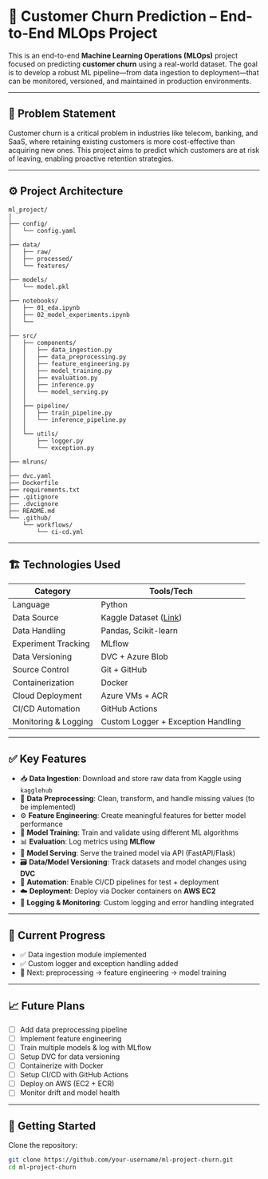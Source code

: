 # 🧠 Customer Churn Prediction – End-to-End MLOps Project

This is an end-to-end **Machine Learning Operations (MLOps)** project focused on predicting **customer churn** using a real-world dataset. The goal is to develop a robust ML pipeline—from data ingestion to deployment—that can be monitored, versioned, and maintained in production environments.

---

## 📌 Problem Statement

Customer churn is a critical problem in industries like telecom, banking, and SaaS, where retaining existing customers is more cost-effective than acquiring new ones. This project aims to predict which customers are at risk of leaving, enabling proactive retention strategies.

---

## ⚙️ Project Architecture



```
ml_project/
│
├── config/
│   └── config.yaml
│
├── data/
│   ├── raw/
│   ├── processed/
│   └── features/
│
├── models/
│   └── model.pkl
│
├── notebooks/                      
│   ├── 01_eda.ipynb
│   ├── 02_model_experiments.ipynb
│   └── 
│
├── src/
│   ├── components/
│   │   ├── data_ingestion.py
│   │   ├── data_preprocessing.py
│   │   ├── feature_engineering.py
│   │   ├── model_training.py
│   │   ├── evaluation.py
│   │   ├── inference.py
│   │   └── model_serving.py
│   │
│   ├── pipeline/
│   │   ├── train_pipeline.py
│   │   └── inference_pipeline.py
│   │
│   └── utils/
│       ├── logger.py
│       └── exception.py
│
├── mlruns/
│
├── dvc.yaml
├── Dockerfile
├── requirements.txt
├── .gitignore
├── .dvcignore
├── README.md
└── .github/
    └── workflows/
        └── ci-cd.yml

```


---

## 🏗️ Technologies Used

| Category        | Tools/Tech |
|----------------|------------|
| Language        | Python |
| Data Source     | Kaggle Dataset ([Link](https://www.kaggle.com/datasets/gauravtopre/bank-customer-churn-dataset)) |
| Data Handling   | Pandas, Scikit-learn |
| Experiment Tracking | MLflow |
| Data Versioning | DVC + Azure Blob |
| Source Control  | Git + GitHub |
| Containerization | Docker |
| Cloud Deployment | Azure VMs + ACR |
| CI/CD Automation | GitHub Actions |
| Monitoring & Logging | Custom Logger + Exception Handling |

---

## ✅ Key Features

- 📥 **Data Ingestion**: Download and store raw data from Kaggle using `kagglehub`
- 🧹 **Data Preprocessing**: Clean, transform, and handle missing values (to be implemented)
- ⚙️ **Feature Engineering**: Create meaningful features for better model performance
- 🧪 **Model Training**: Train and validate using different ML algorithms
- 📊 **Evaluation**: Log metrics using **MLflow**
- 🧠 **Model Serving**: Serve the trained model via API (FastAPI/Flask)
- 🗃️ **Data/Model Versioning**: Track datasets and model changes using **DVC**
- 🔁 **Automation**: Enable CI/CD pipelines for test + deployment
- ☁️ **Deployment**: Deploy via Docker containers on **AWS EC2**
- 🧾 **Logging & Monitoring**: Custom logging and error handling integrated

---

## 🚧 Current Progress

- ✅ Data ingestion module implemented
- ✅ Custom logger and exception handling added
- 🔄 Next: preprocessing → feature engineering → model training

---

## 📈 Future Plans

- [ ] Add data preprocessing pipeline  
- [ ] Implement feature engineering  
- [ ] Train multiple models & log with MLflow  
- [ ] Setup DVC for data versioning  
- [ ] Containerize with Docker  
- [ ] Setup CI/CD with GitHub Actions  
- [ ] Deploy on AWS (EC2 + ECR)  
- [ ] Monitor drift and model health  

---

## 📂 Getting Started

Clone the repository:

```bash
git clone https://github.com/your-username/ml-project-churn.git
cd ml-project-churn
